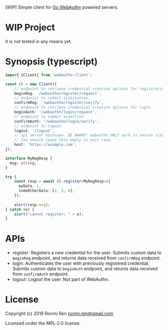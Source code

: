[WIP] Simple client for [Go WebAuthn](https://github.com/duo-labs/webauthn) powered servers.

# WIP Project

It is not tested in any means yet.

# Synopsis (typescript)

```ts
import {Client} from 'webauthn-client';

const cl = new Client({
    // endpoint to retrieve credential creation options for registration
    beginReg: '/webauthn/register/request',
    // endpoint to submit attestation
    confirmReg: '/webauthn/register/verify',
    // endpoint to retrieve credential creation options for login
    beginAuth: '/webauthn/login/request',
    // endpoint to submit assertion
    confirmAuth: '/webauthn/login/verify',
    // endpoint to logout
    logout: '/logout',
    // api server hostname. BE AWARE! webauthn ONLY work in secure site (https)
    // You should leave this empty in most case.
    host: 'https://example.com',
});

interface MyRegResp {
  msg: string;
}

try {
    const resp = await cl.register<MyRegResp>({
      myData: 1,
      someOtherData: [2, 3, 4],
    });
    
    alert(resp.msg);
} catch (e) {
    alert("cannot register: " + e);
}
```

# APIs

- register: Registers a new credential for the user. Submits custom data to `beginReg` endpoint, and returns data received from `confirmReg` endpoint.
- login: Authenticates the user with previously registered credential. Submits custom data to `beginAuth` endpoint, and returns data received from `confirmAuth` endpoint.
- logout: Logout the user. Not part of WebAuthn.

# License

Copyright (c) 2019 Ronmi Ren <ronmi.ren@gmail.com>

Licensed under the MPL-2.0 license.
